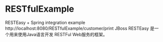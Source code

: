 # RESTfulExample
RESTEasy + Spring integration example
http://localhost:8080/RESTfulExample/customer/print
JBoss RESTEasy 是一个用来使用Java语言开发 RESTFul Web服务的框架。
